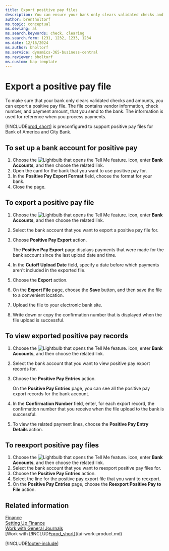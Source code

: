 ```yaml
---
title: Export positive pay files
description: You can ensure your bank only clears validated checks and amounts by exporting a positive pay file that contains vendor and payment information.
author: brentholtorf
ms.topic: conceptual
ms.devlang: al
ms.search.keywords: check, clearing
ms.search.form: 1231, 1232, 1233, 1234
ms.date: 12/16/2024
ms.author: bholtorf
ms.service: dynamics-365-business-central
ms.reviewer: bholtorf
ms.custom: bap-template
---
```


# Export a positive pay file

To make sure that your bank only clears validated checks and amounts, you can export a positive pay file. The file contains vendor information, check number, and payment amount, that you send to the bank. The information is used for reference when you process payments.

[!INCLUDE[prod_short](includes/prod_short.md)] is preconfigured to support positive pay files for Bank of America and City Bank.

## To set up a bank account for positive pay

1. Choose the ![Lightbulb that opens the Tell Me feature.](media/ui-search/search_small.png "Tell me what you want to do") icon, enter **Bank Accounts**, and then choose the related link.
2. Open the card for the bank that you want to use positive pay for.
3. In the **Positive Pay Export Format** field, choose the format for your bank.
4. Close the page.

## To export a positive pay file

1. Choose the ![Lightbulb that opens the Tell Me feature.](media/ui-search/search_small.png "Tell me what you want to do") icon, enter **Bank Accounts**, and then choose the related link.
2. Select the bank account that you want to export a positive pay file for.
3. Choose **Positive Pay Export** action.

    The **Positive Pay Export** page displays payments that were made for the bank account since the last upload date and time.
4. In the **Cutoff Upload Date** field, specify a date before which payments aren't included in the exported file.
5. Choose the **Export** action.
6. On the **Export File** page, choose the **Save** button, and then save the file to a convenient location.
7. Upload the file to your electronic bank site.
8. Write down or copy the confirmation number that is displayed when the file upload is successful.

## To view exported positive pay records

1. Choose the ![Lightbulb that opens the Tell Me feature.](media/ui-search/search_small.png "Tell me what you want to do") icon, enter **Bank Accounts**, and then choose the related link.
2. Select the bank account that you want to view positive pay export records for.
3. Choose the **Positive Pay Entries** action.

    On the **Positive Pay Entries** page, you can see all the positive pay export records for the bank account.
4. In the **Confirmation Number** field, enter, for each export record, the confirmation number that you receive when the file upload to the bank is successful.
5. To view the related payment lines, choose the **Positive Pay Entry Details** action.

## To reexport positive pay files

1. Choose the ![Lightbulb that opens the Tell Me feature.](media/ui-search/search_small.png "Tell me what you want to do") icon, enter **Bank Accounts**, and then choose the related link.
2. Select the bank account that you want to reexport positive pay files for.
3. Choose the **Positive Pay Entries** action.
4. Select the line for the positive pay export file that you want to reexport.
5. On the **Positive Pay Entries** page, choose the **Reexport Positive Pay to File** action.

## Related information

[Finance](finance.md)  
[Setting Up Finance](finance-setup-finance.md)  
[Work with General Journals](ui-work-general-journals.md)  
[Work with [!INCLUDE[prod_short](includes/prod_short.md)]](ui-work-product.md)

[!INCLUDE[footer-include](includes/footer-banner.md)]